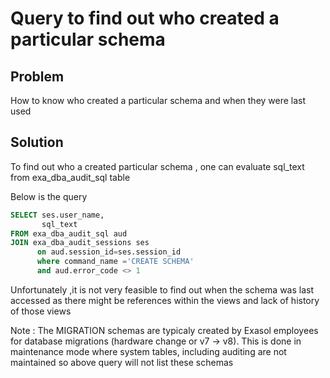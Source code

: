 # Query to find out who created a particular schema

## Problem

How to know who created a particular schema and when they were last used

## Solution

To find out who a created particular schema , one can evaluate sql_text from exa_dba_audit_sql table 

Below is the query 

```sql
SELECT ses.user_name,
       sql_text
FROM exa_dba_audit_sql aud
JOIN exa_dba_audit_sessions ses
      on aud.session_id=ses.session_id
      where command_name ='CREATE SCHEMA'
      and aud.error_code <> 1
```  

Unfortunately ,it is not very feasible to find out when the schema was last accessed as there might be references within the views and lack of history of those views 

Note : The MIGRATION schemas are typicaly created by Exasol employees for database migrations (hardware change or v7 -> v8). This is done in maintenance mode where system tables, including auditing are not maintained so above query will not list these schemas
